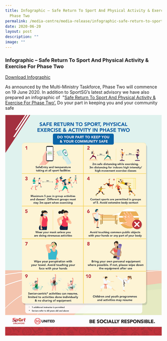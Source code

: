 ```yaml
---
title: Infographic – Safe Return To Sport And Physical Activity & Exercise For
  Phase Two
permalink: /media-centre/media-release/infographic-safe-return-to-sport-physical-activity-exercise-for-phase-2/
date: 2020-06-20
layout: post
description: ""
image: ""
---
```

### **Infographic – Safe Return To Sport And Physical Activity & Exercise For Phase Two**

[Download Infographic](/files/Media%20Centre/Media%20Release/2020/June/Infographic%20-%20Safe%20Return%20to%20Sport_PA_PE%20for%20Phase%20Two%20(1)%20copy.pdf)

As announced by the Multi-Ministry Taskforce, Phase Two will commence on 19 June 2020. In addition to SportSG’s latest advisory we have also prepared an infographic of  "[Safe Return To Sport And Physical Activity & Exercise For Phase Two’.](/files/Media%20Centre/Media%20Release/2020/June/Infographic%20-%20Safe%20Return%20to%20Sport_PA_PE%20for%20Phase%20Two%20(1)%20copy.pdf)
 Do your part in keeping you and your community safe

![](/images/Media%20Centre/Media%20Release/2020/June/Infographic---Safe-Return-to-Sport_PA_PE-for-Phase-Two-(1)-copy_pages-to-jpg-0001.jpeg)